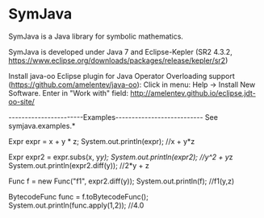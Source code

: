 # SymJava
SymJava is a Java library for symbolic mathematics.

SymJava is developed under Java 7 and Eclipse-Kepler (SR2 4.3.2, https://www.eclipse.org/downloads/packages/release/kepler/sr2)

Install java-oo Eclipse plugin for Java Operator Overloading support (https://github.com/amelentev/java-oo):
Click in menu: Help -> Install New Software. Enter in "Work with" field: 
http://amelentev.github.io/eclipse.jdt-oo-site/

-----------------------Examples---------------------------
See symjava.examples.*

Expr expr = x + y * z;
System.out.println(expr); //x + y*z

Expr expr2 = expr.subs(x, y*y);
System.out.println(expr2); //y^2 + y*z
System.out.println(expr2.diff(y)); //2*y + z

Func f = new Func("f1", expr2.diff(y));
System.out.println(f); //f1(y,z)

BytecodeFunc func = f.toBytecodeFunc();
System.out.println(func.apply(1,2)); //4.0

